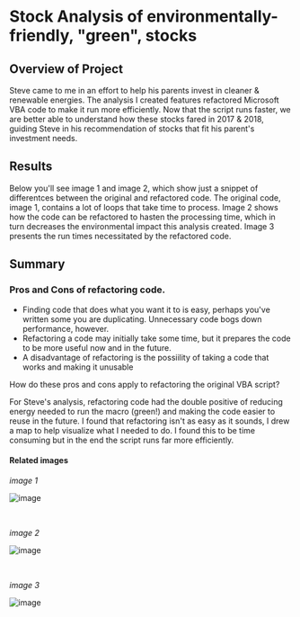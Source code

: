 # Stock Analysis of environmentally-friendly, "green", stocks

## Overview of Project

Steve came to me in an effort to help his parents invest in cleaner & renewable energies. The analysis I created features refactored Microsoft VBA code to make it run more efficiently. Now that the script runs faster, we are better able to understand how these stocks fared in 2017 & 2018, guiding Steve in his recommendation of stocks that fit his parent's investment needs.

## Results

Below you'll see image 1 and image 2, which show just a snippet of differentces between the original and refactored code. The original code, image 1, contains a lot of loops that take time to process. Image 2 shows how the code can be refactored to hasten the processing time, which in turn decreases the environmental impact this analysis created. Image 3 presents the run times necessitated by the refactored code.

## Summary

### Pros and Cons of refactoring code.

 * Finding code that does what you want it to is easy, perhaps you've written some you are duplicating. Unnecessary code bogs down performance, however.
 * Refactoring a code may initially take some time, but it prepares the code to be more useful now and in the future.
 * A disadvantage of refactoring is the possiility of taking a code that works and making it unusable

How do these pros and cons apply to refactoring the original VBA script?

For Steve's analysis, refactoring code had the double positive of reducing energy needed to run the macro (green!) and making the code easier to reuse in the future. I found that refactoring isn't as easy as it sounds, I drew a map to help visualize what I needed to do. I found this to be time consuming but in the end the script runs far more efficiently.



#### Related images

<p align="center">

_image 1_<P>

![image](https://user-images.githubusercontent.com/102067932/186589793-637a3bcc-7ff2-4b91-ae89-32064de09568.png)<P>

<br>


_image 2_

![image](https://user-images.githubusercontent.com/102067932/186589427-6a925773-0f2b-4949-8b64-db5bbe73fbed.png)<P>
<BR>

_image 3_

![image](https://user-images.githubusercontent.com/102067932/186594164-84502593-d684-4f95-addc-9fba277b5623.png)




